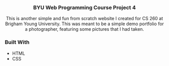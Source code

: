 <h3 align="center">BYU Web Programming Course Project 4</h3>
  <p align="center">
    This is another simple and fun from scratch website I created for CS 260 at Brigham Young University.
    This was meant to be a simple demo portfolio for a photographer, featuring some pictures that I had taken.
    <br />

### Built With

* HTML
* CSS

